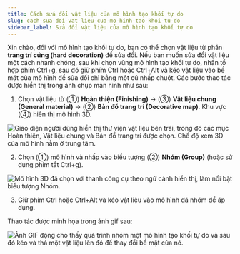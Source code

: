 ```yaml
---
title: Cách sửa đổi vật liệu của mô hình tạo khối tự do
slug: cach-sua-doi-vat-lieu-cua-mo-hinh-tao-khoi-tu-do
sidebar_label: Sửa đổi vật liệu của mô hình tạo khối tự do
---
```


Xin chào, đối với mô hình tạo khối tự do, bạn có thể chọn vật liệu từ phần **trang trí cứng (hard decoration)** để sửa đổi. Nếu bạn muốn sửa đổi vật liệu một cách nhanh chóng, sau khi chọn vùng mô hình tạo khối tự do, nhấn tổ hợp phím Ctrl+g, sau đó giữ phím Ctrl hoặc Ctrl+Alt và kéo vật liệu vào bề mặt của mô hình để sửa đổi chỉ bằng một cú nhấp chuột. Các bước thao tác được hiển thị trong ảnh chụp màn hình như sau:

1. Chọn vật liệu từ (①) **Hoàn thiện (Finishing)** -> (③) **Vật liệu chung (General material)** -> (②) **Bản đồ trang trí (Decorative map)**. Khu vực (④) hiển thị mô hình 3D.

![Giao diện người dùng hiển thị thư viện vật liệu bên trái, trong đó các mục Hoàn thiện, Vật liệu chung và Bản đồ trang trí được chọn. Chế độ xem 3D của mô hình nằm ở trung tâm.](https://storage.googleapis.com/jegavn_kb/images/d3dd8a56-ca04-4073-95b5-d8040c177445.png)

2. Chọn (①) mô hình và nhấp vào biểu tượng (②) **Nhóm (Group)** (hoặc sử dụng phím tắt Ctrl+g).

![Mô hình 3D đã chọn với thanh công cụ theo ngữ cảnh hiển thị, làm nổi bật biểu tượng Nhóm.](https://storage.googleapis.com/jegavn_kb/images/1f70b73c-39d3-4cdf-a99e-75827483d745.png)

3. Giữ phím Ctrl hoặc Ctrl+Alt và kéo vật liệu vào mô hình đã nhóm để áp dụng.

Thao tác được minh họa trong ảnh gif sau:

![Ảnh GIF động cho thấy quá trình nhóm một mô hình tạo khối tự do và sau đó kéo và thả một vật liệu lên đó để thay đổi bề mặt của nó.](https://storage.googleapis.com/jegavn_kb/images/8a4afa58-2b1f-4a92-936b-1fb08059f2ab.gif)